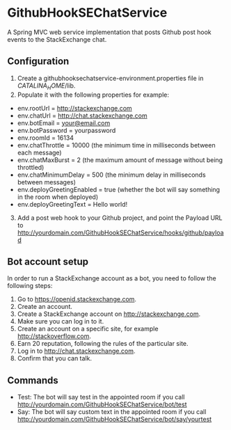 GithubHookSEChatService
=======================

A Spring MVC web service implementation that posts Github post hook events to the StackExchange chat.

Configuration
-------------

1. Create a githubhooksechatservice-environment.properties file in $CATALINA_HOME$/lib.
2. Populate it with the following properties for example:
 - env.rootUrl = http://stackexchange.com
 - env.chatUrl = http://chat.stackexchange.com
 - env.botEmail = your@email.com
 - env.botPassword = yourpassword
 - env.roomId = 16134
 - env.chatThrottle = 10000 (the minimum time in milliseconds between each message)
 - env.chatMaxBurst = 2 (the maximum amount of message without being throttled)
 - env.chatMinimumDelay = 500 (the minimum delay in milliseconds between messages) 
 - env.deployGreetingEnabled = true (whether the bot will say something in the room when deployed)
 - env.deployGreetingText = Hello world!
3. Add a post web hook to your Github project, and point the Payload URL to http://yourdomain.com/GithubHookSEChatService/hooks/github/payload

Bot account setup
-----------------

In order to run a StackExchange account as a bot, you need to follow the following steps:

1. Go to https://openid.stackexchange.com.
2. Create an account.
3. Create a StackExchange account on http://stackexchange.com.
4. Make sure you can log in to it.
5. Create an account on a specific site, for example http://stackoverflow.com.
6. Earn 20 reputation, following the rules of the particular site.
7. Log in to http://chat.stackexchange.com.
8. Confirm that you can talk.

Commands
--------

- Test: The bot will say test in the appointed room if you call http://yourdomain.com/GithubHookSEChatService/bot/test
- Say: The bot will say custom text in the appointed room if you call http://yourdomain.com/GithubHookSEChatService/bot/say/yourtest